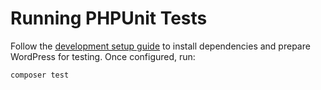 # Running PHPUnit Tests

Follow the [development setup guide](development-setup.md) to install dependencies and prepare WordPress for testing. Once configured, run:

```bash
composer test
```

